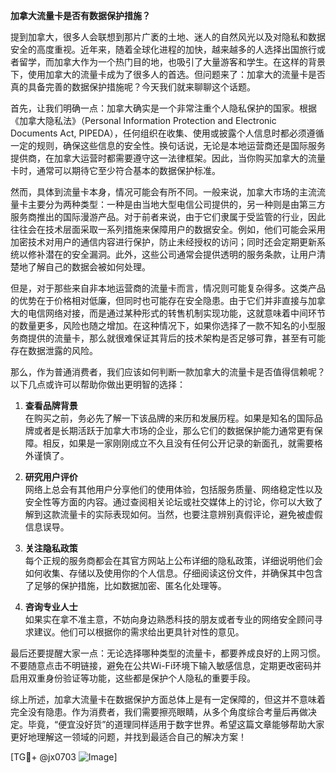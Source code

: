 **加拿大流量卡是否有数据保护措施？**

提到加拿大，很多人会联想到那片广袤的土地、迷人的自然风光以及对隐私和数据安全的高度重视。近年来，随着全球化进程的加快，越来越多的人选择出国旅行或者留学，而加拿大作为一个热门目的地，也吸引了大量游客和学生。在这样的背景下，使用加拿大的流量卡成为了很多人的首选。但问题来了：加拿大的流量卡是否真的具备完善的数据保护措施呢？今天我们就来聊聊这个话题。

首先，让我们明确一点：加拿大确实是一个非常注重个人隐私保护的国家。根据《加拿大隐私法》（Personal Information Protection and Electronic Documents Act, PIPEDA），任何组织在收集、使用或披露个人信息时都必须遵循一定的规则，确保这些信息的安全性。换句话说，无论是本地运营商还是国际服务提供商，在加拿大运营时都需要遵守这一法律框架。因此，当你购买加拿大的流量卡时，通常可以期待它至少符合基本的数据保护标准。

然而，具体到流量卡本身，情况可能会有所不同。一般来说，加拿大市场的主流流量卡主要分为两种类型：一种是由当地大型电信公司提供的，另一种则是由第三方服务商推出的国际漫游产品。对于前者来说，由于它们隶属于受监管的行业，因此往往会在技术层面采取一系列措施来保障用户的数据安全。例如，他们可能会采用加密技术对用户的通信内容进行保护，防止未经授权的访问；同时还会定期更新系统以修补潜在的安全漏洞。此外，这些公司通常会提供透明的服务条款，让用户清楚地了解自己的数据会被如何处理。

但是，对于那些来自非本地运营商的流量卡而言，情况则可能复杂得多。这类产品的优势在于价格相对低廉，但同时也可能存在安全隐患。由于它们并非直接与加拿大的电信网络对接，而是通过某种形式的转售机制实现功能，这就意味着中间环节的数量更多，风险也随之增加。在这种情况下，如果你选择了一款不知名的小型服务商提供的流量卡，那么就很难保证其背后的技术架构是否足够可靠，甚至有可能存在数据泄露的风险。

那么，作为普通消费者，我们应该如何判断一款加拿大的流量卡是否值得信赖呢？以下几点或许可以帮助你做出更明智的选择：

1. **查看品牌背景**  
   在购买之前，务必先了解一下该品牌的来历和发展历程。如果是知名的国际品牌或者是长期活跃于加拿大市场的企业，那么它们的数据保护能力通常更有保障。相反，如果是一家刚刚成立不久且没有任何公开记录的新面孔，就需要格外谨慎了。

2. **研究用户评价**  
   网络上总会有其他用户分享他们的使用体验，包括服务质量、网络稳定性以及安全性等方面的内容。通过查阅相关论坛或社交媒体上的讨论，你可以大致了解到这款流量卡的实际表现如何。当然，也要注意辨别真假评论，避免被虚假信息误导。

3. **关注隐私政策**  
   每个正规的服务商都会在其官方网站上公布详细的隐私政策，详细说明他们会如何收集、存储以及使用你的个人信息。仔细阅读这份文件，并确保其中包含了足够的保护措施，比如数据加密、匿名化处理等。

4. **咨询专业人士**  
   如果实在拿不准主意，不妨向身边熟悉科技的朋友或者专业的网络安全顾问寻求建议。他们可以根据你的需求给出更具针对性的意见。

最后还要提醒大家一点：无论选择哪种类型的流量卡，都要养成良好的上网习惯。不要随意点击不明链接，避免在公共Wi-Fi环境下输入敏感信息，定期更改密码并启用双重身份验证等功能，这些都是保护个人隐私的重要手段。

综上所述，加拿大流量卡在数据保护方面总体上是有一定保障的，但这并不意味着完全没有隐患。作为消费者，我们需要擦亮眼睛，从多个角度综合考量后再做决定。毕竟，“便宜没好货”的道理同样适用于数字世界。希望这篇文章能够帮助大家更好地理解这一领域的问题，并找到最适合自己的解决方案！

[TG💪+ @jx0703 ![Image](https://github.com/user-attachments/assets/dbca1d08-cadb-493c-b0ec-ad6f7a83f270)]
